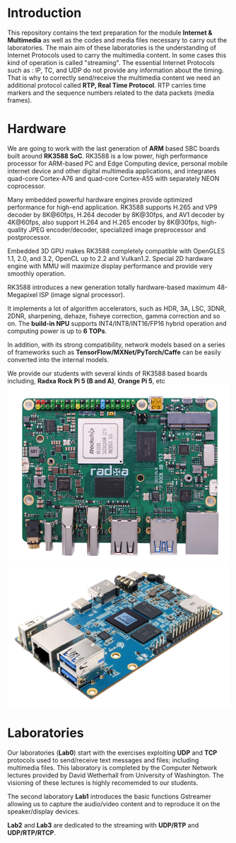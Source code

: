 # Introduction
This repository contains the text preparation for the module **Internet & Multimedia** as well as the codes and media files necessary to carry out the laboratories.
The main aim of these laboratories is the understanding of Internet Protocols used to carry the multimedia content. In some cases this kind of operation is called "streaming".
The essential Internet Protocols such as : IP, TC, and UDP do not provide any information about the timing. That is why to correctly send/receive the multimedia content we need an additional protocol called **RTP, Real Time Protocol**. RTP carries time markers and the sequence numbers related to the data packets (media frames).

# Hardware
We are going to work with the last generation of **ARM** based SBC boards built around **RK3588 SoC**. RK3588 is a low power, high performance processor for ARM-based PC and Edge Computing device, personal mobile internet device and other digital multimedia applications, and integrates quad-core Cortex-A76 and quad-core Cortex-A55 with separately NEON coprocessor.

Many embedded powerful hardware engines provide optimized performance for high-end application. RK3588 supports H.265 and VP9 decoder by 8K@60fps, H.264 decoder by
8K@30fps, and AV1 decoder by 4K@60fps, also support H.264 and H.265 encoder by 8K@30fps, high-quality JPEG encoder/decoder, specialized image preprocessor and
postprocessor.

Embedded 3D GPU makes RK3588 completely compatible with OpenGLES 1.1, 2.0, and 3.2, OpenCL up to 2.2 and Vulkan1.2. Special 2D hardware engine with MMU will maximize
display performance and provide very smoothly operation. 

RK3588 introduces a new generation totally hardware-based maximum 48-Megapixel ISP (image signal processor). 

It implements a lot of algorithm accelerators, such as HDR, 3A, LSC, 3DNR, 2DNR, sharpening, dehaze, fisheye correction, gamma correction and so on.
The **build-in NPU** supports INT4/INT8/INT16/FP16 hybrid operation and computing power is up to **6 TOPs**. 

In addition, with its strong compatibility, network models based on a series of frameworks such as **TensorFlow/MXNet/PyTorch/Caffe** can be easily converted into the internal models.

We provide our students with several kinds of RK3588 based boards including, **Radxa Rock Pi 5 (B and A)**, **Orange Pi 5**, etc
<picture>
 <img alt="YOUR-ALT-TEXT" src="images/ROCK5-Top_600x600.png">
</picture>
<picture>
 <img alt="YOUR-ALT-TEXT" src="images/Orange_Pi_5.jpg">
</picture>



# Laboratories
Our laboratories (**Lab0**) start with the exercises exploiting **UDP** and **TCP** protocols used to send/receive text messages and files; including multimedia files.
This laboratory is completed by the Computer Network lectures provided by David Wetherhall from University of Washington. The visioning of these lectures is highly recomemded  to our students.

The second laboratory **Lab1** introduces the basic functions Gstreamer allowing us to capture the audio/video content and to reproduce it on the speaker/display devices.


**Lab2** and **Lab3** are dedicated to the streaming with **UDP/RTP** and **UDP/RTP/RTCP**.




